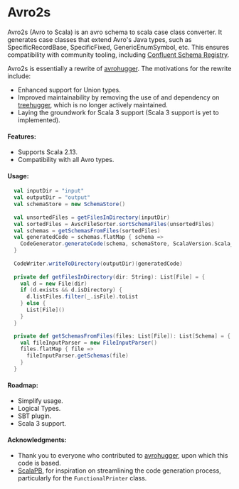 # Avro2s

Avro2s (Avro to Scala) is an avro schema to scala case class converter. It generates case classes that extend Avro's Java types, such as SpecificRecordBase, SpecificFixed, GenericEnumSymbol, etc. This ensures compatibility with community tooling, including [Confluent Schema Registry](https://github.com/confluentinc/schema-registry).

Avro2s is essentially a rewrite of [avrohugger](https://github.com/julianpeeters/avrohugger). The motivations for the rewrite include:
 - Enhanced support for Union types.
 - Improved maintainability by removing the use of and dependency on [treehugger](https://github.com/eed3si9n/treehugger), which is no longer actively maintained.
 - Laying the groundwork for Scala 3 support (Scala 3 support is yet to implemented).

#### Features:
 - Supports Scala 2.13.
 - Compatibility with all Avro types.

#### Usage:
```scala
  val inputDir = "input"
  val outputDir = "output"
  val schemaStore = new SchemaStore()
  
  val unsortedFiles = getFilesInDirectory(inputDir)
  val sortedFiles = AvscFileSorter.sortSchemaFiles(unsortedFiles)
  val schemas = getSchemasFromFiles(sortedFiles)
  val generatedCode = schemas.flatMap { schema =>
    CodeGenerator.generateCode(schema, schemaStore, ScalaVersion.Scala_2_13)
  }
  
  CodeWriter.writeToDirectory(outputDir)(generatedCode)
  
  private def getFilesInDirectory(dir: String): List[File] = {
    val d = new File(dir)
    if (d.exists && d.isDirectory) {
      d.listFiles.filter(_.isFile).toList
    } else {
      List[File]()
    }
  }

  private def getSchemasFromFiles(files: List[File]): List[Schema] = {
    val fileInputParser = new FileInputParser()
    files.flatMap { file =>
      fileInputParser.getSchemas(file)
    }
  }
```

#### Roadmap:
 - Simplify usage.
 - Logical Types.
 - SBT plugin.
 - Scala 3 support.

#### Acknowledgments:
 - Thank you to everyone who contributed to [avrohugger](https://github.com/julianpeeters/avrohugger), upon which this code is based.
 - [ScalaPB](https://github.com/scalapb/ScalaPB), for inspiration on streamlining the code generation process, particularly for the `FunctionalPrinter` class.
